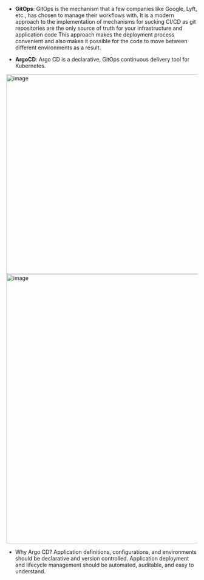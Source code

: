 * **GitOps**: GitOps is the mechanism that a few companies like Google, Lyft, etc., has chosen to manage their workflows with. It is a modern approach to the implementation of mechanisms for sucking CI/CD as git repositories are the only source of truth for your infrastructure and application code This approach makes the deployment process convenient and also makes it possible for the code to move between different environments as a result.

* **ArgoCD**: Argo CD is a declarative, GitOps continuous delivery tool for Kubernetes.

<img width="1171" height="525" alt="image" src="https://github.com/user-attachments/assets/de9b47ab-90fa-4229-8907-da37e4c4581e" />

<img width="743" height="708" alt="image" src="https://github.com/user-attachments/assets/d450b465-ba90-450a-a26e-624794dac555" />

- Why Argo CD?
  Application definitions, configurations, and environments should be declarative and version controlled. Application deployment and lifecycle management should be automated, auditable, and easy to understand.

